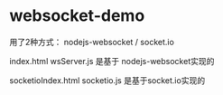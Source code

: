 # websocket-demo


用了2种方式： nodejs-websocket  / socket.io

index.html   wsServer.js 是基于 nodejs-websocket实现的

socketioIndex.html socketio.js 是基于socket.io实现的
